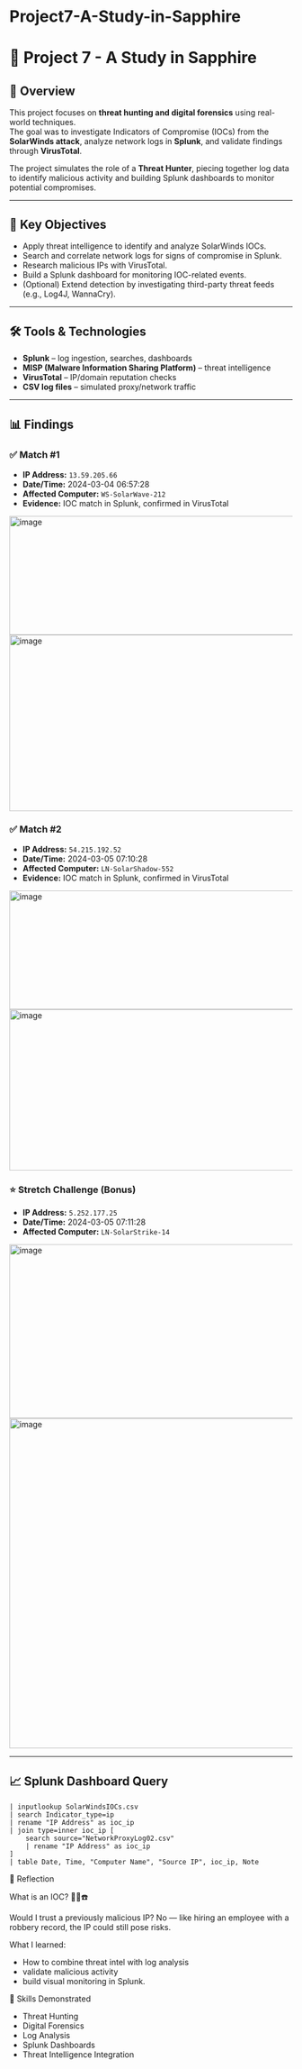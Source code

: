 # Project7-A-Study-in-Sapphire

# 🔎 Project 7 - A Study in Sapphire

## 📖 Overview
This project focuses on **threat hunting and digital forensics** using real-world techniques.  
The goal was to investigate Indicators of Compromise (IOCs) from the **SolarWinds attack**, analyze network logs in **Splunk**, and validate findings through **VirusTotal**.  

The project simulates the role of a **Threat Hunter**, piecing together log data to identify malicious activity and building Splunk dashboards to monitor potential compromises.

---

## 🎯 Key Objectives
- Apply threat intelligence to identify and analyze SolarWinds IOCs.
- Search and correlate network logs for signs of compromise in Splunk.
- Research malicious IPs with VirusTotal.
- Build a Splunk dashboard for monitoring IOC-related events.
- (Optional) Extend detection by investigating third-party threat feeds (e.g., Log4J, WannaCry).

---

## 🛠️ Tools & Technologies
- **Splunk** – log ingestion, searches, dashboards
- **MISP (Malware Information Sharing Platform)** – threat intelligence
- **VirusTotal** – IP/domain reputation checks
- **CSV log files** – simulated proxy/network traffic

---

## 📊 Findings

### ✅ Match #1
- **IP Address:** `13.59.205.66`  
- **Date/Time:** 2024-03-04 06:57:28  
- **Affected Computer:** `WS-SolarWave-212`  
- **Evidence:** IOC match in Splunk, confirmed in VirusTotal  
<img width="702" height="211" alt="image" src="https://github.com/user-attachments/assets/6f636325-e58e-4c4c-84c3-3dd11acc868e" />
<img width="684" height="313" alt="image" src="https://github.com/user-attachments/assets/7118fe83-f966-4bd4-a9e0-558ebbb6c4e5" />

### ✅ Match #2
- **IP Address:** `54.215.192.52`  
- **Date/Time:** 2024-03-05 07:10:28  
- **Affected Computer:** `LN-SolarShadow-552`  
- **Evidence:** IOC match in Splunk, confirmed in VirusTotal  
<img width="703" height="211" alt="image" src="https://github.com/user-attachments/assets/c1a6a9dd-40cd-4dfb-a537-7bfbce73acc6" />
<img width="664" height="286" alt="image" src="https://github.com/user-attachments/assets/e5768979-fc26-48f6-9512-8d882368cb24" />

### ⭐ Stretch Challenge (Bonus)
- **IP Address:** `5.252.177.25`  
- **Date/Time:** 2024-03-05 07:11:28  
- **Affected Computer:** `LN-SolarStrike-14`
<img width="1045" height="309" alt="image" src="https://github.com/user-attachments/assets/918bac6c-28f7-4f3f-9de9-a794447a0f11" />
<img width="1068" height="586" alt="image" src="https://github.com/user-attachments/assets/4e8e3d90-00dc-43bc-bd9a-ebe651374115" />

---

## 📈 Splunk Dashboard Query
```spl
| inputlookup SolarWindsIOCs.csv
| search Indicator_type=ip
| rename "IP Address" as ioc_ip
| join type=inner ioc_ip [
    search source="NetworkProxyLog02.csv"
    | rename "IP Address" as ioc_ip
]
| table Date, Time, "Computer Name", "Source IP", ioc_ip, Note

```
🤔 Reflection

What is an IOC? 🛑🚨☎️

Would I trust a previously malicious IP?
No — like hiring an employee with a robbery record, the IP could still pose risks.

What I learned: 
- How to combine threat intel with log analysis
- validate malicious activity
- build visual monitoring in Splunk.

🚀 Skills Demonstrated
- Threat Hunting
- Digital Forensics
- Log Analysis
- Splunk Dashboards
- Threat Intelligence Integration
